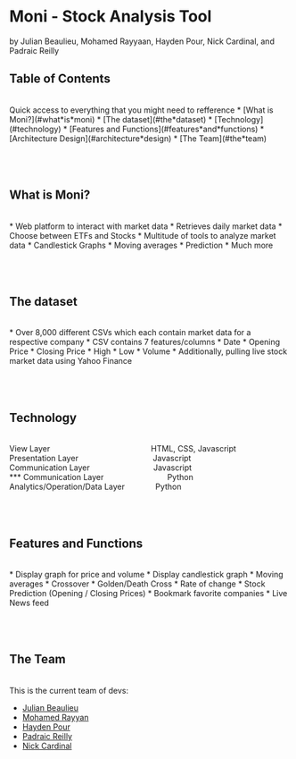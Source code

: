 # Moni - Stock Analysis Tool
by Julian Beaulieu, Mohamed Rayyaan, Hayden Pour, Nick Cardinal, and Padraic Reilly

## Table of Contents
<br/>
Quick access to everything that you might need to refference
* [What is Moni?](#what*is*moni)
* [The dataset](#the*dataset)
* [Technology](#technology)
* [Features and Functions](#features*and*functions)
* [Architecture Design](#architecture*design)
* [The Team](#the*team)
<br/><br/><br/><br/>

## What is Moni?
<br/>
* Web platform to interact with market data
* Retrieves daily market data
* Choose between ETFs and Stocks
* Multitude of tools to analyze market data
* Candlestick Graphs
    * Moving averages
    * Prediction
    * Much more
<br/><br/><br/><br/>

## The dataset
<br/>
* Over 8,000 different CSVs which each contain market data for a respective company
* CSV contains 7 features/columns
    * Date
    * Opening Price
    * Closing Price
    * High
    * Low
    * Volume
* Additionally, pulling live stock market data using Yahoo Finance
<br/><br/><br/><br/>

## Technology
<br/>
View Layer						&nbsp;&nbsp;&nbsp;&nbsp;&nbsp;&nbsp;&nbsp;&nbsp;&nbsp;&nbsp;&nbsp;&nbsp;&nbsp;&nbsp;&nbsp;&nbsp;&nbsp;&nbsp;&nbsp;&nbsp;&nbsp;&nbsp;&nbsp;&nbsp;&nbsp;&nbsp;&nbsp;&nbsp;&nbsp;&nbsp;&nbsp;&nbsp;&nbsp;&nbsp;&nbsp;&nbsp;&nbsp;&nbsp;&nbsp;&nbsp;&nbsp;&nbsp;&nbsp;&nbsp;&nbsp;HTML, CSS, Javascript<br/>
Presentation Layer				&nbsp;&nbsp;&nbsp;&nbsp;&nbsp;&nbsp;&nbsp;&nbsp;&nbsp;&nbsp;&nbsp;&nbsp;&nbsp;&nbsp;&nbsp;&nbsp;&nbsp;&nbsp;&nbsp;&nbsp;&nbsp;&nbsp;&nbsp;&nbsp;&nbsp;&nbsp;&nbsp;&nbsp;&nbsp;&nbsp;&nbsp;&nbsp;&nbsp;Javascript<br/>
Communication Layer				&nbsp;&nbsp;&nbsp;&nbsp;&nbsp;&nbsp;&nbsp;&nbsp;&nbsp;&nbsp;&nbsp;&nbsp;&nbsp;&nbsp;&nbsp;&nbsp;&nbsp;&nbsp;&nbsp;&nbsp;&nbsp;&nbsp;&nbsp;&nbsp;&nbsp;&nbsp;&nbsp;&nbsp;Javascript<br/>
***
Communication Layer				&nbsp;&nbsp;&nbsp;&nbsp;&nbsp;&nbsp;&nbsp;&nbsp;&nbsp;&nbsp;&nbsp;&nbsp;&nbsp;&nbsp;&nbsp;&nbsp;&nbsp;&nbsp;&nbsp;&nbsp;&nbsp;&nbsp;&nbsp;&nbsp;&nbsp;&nbsp;&nbsp;&nbsp;Python<br/>
Analytics/Operation/Data Layer	&nbsp;&nbsp;&nbsp;&nbsp;&nbsp;&nbsp;&nbsp;&nbsp;&nbsp;&nbsp;&nbsp;&nbsp;&nbsp;Python
<br/><br/><br/><br/>

## Features and Functions
<br/>
* Display graph for price and volume
* Display candlestick graph
* Moving averages
* Crossover
* Golden/Death Cross
* Rate of change
* Stock Prediction (Opening / Closing Prices)
* Bookmark favorite companies
* Live News feed
<br/><br/><br/><br/>

## The Team
<br/>
This is the current team of devs:

* [Julian Beaulieu](https://github.com/JulianBeaulieu)
* [Mohamed Rayyan](https://github.com/mohamedrayyan)
* [Hayden Pour ](https://github.com/houshmandX)
* [Padraic Reilly](https://github.com/PER22)
* [Nick Cardinal](https://github.com/nickcardinal)
